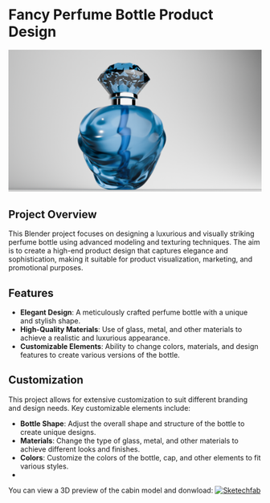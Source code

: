 # Fancy Perfume Bottle Product Design
![perfume](perfume.png)
## Project Overview

This Blender project focuses on designing a luxurious and visually striking perfume bottle using advanced modeling and texturing techniques. The aim is to create a high-end product design that captures elegance and sophistication, making it suitable for product visualization, marketing, and promotional purposes.

## Features

- **Elegant Design**: A meticulously crafted perfume bottle with a unique and stylish shape.
- **High-Quality Materials**: Use of glass, metal, and other materials to achieve a realistic and luxurious appearance.
- **Customizable Elements**: Ability to change colors, materials, and design features to create various versions of the bottle.

## Customization

This project allows for extensive customization to suit different branding and design needs. Key customizable elements include:

- **Bottle Shape**: Adjust the overall shape and structure of the bottle to create unique designs.
- **Materials**: Change the type of glass, metal, and other materials to achieve different looks and finishes.
- **Colors**: Customize the colors of the bottle, cap, and other elements to fit various styles.
- 
You can view a 3D preview of the cabin model and donwload:
[![Sketechfab](https://img.shields.io/badge/Sketchfab-blue)](https://sketchfab.com/thepolygonic) 
